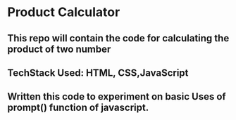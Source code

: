 # Product Calculator
## This repo will contain the code for calculating the product of two number
## TechStack Used: HTML, CSS,JavaScript
## Written this code to experiment on basic Uses of prompt() function of javascript.
